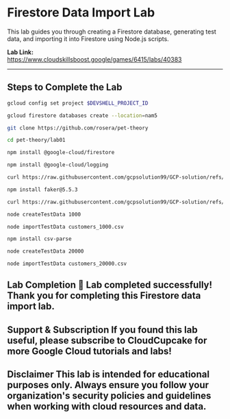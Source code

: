 # Firestore Data Import Lab

This lab guides you through creating a Firestore database, generating test data, and importing it into Firestore using Node.js scripts.

**Lab Link:**  
https://www.cloudskillsboost.google/games/6415/labs/40383

---

## Steps to Complete the Lab

```bash
gcloud config set project $DEVSHELL_PROJECT_ID

gcloud firestore databases create --location=nam5

git clone https://github.com/rosera/pet-theory

cd pet-theory/lab01

npm install @google-cloud/firestore

npm install @google-cloud/logging

curl https://raw.githubusercontent.com/gcpsolution99/GCP-solution/refs/heads/main/Importing%20Data%20to%20a%20Firestore%20Database/importTestData.js > importTestData.js

npm install faker@5.5.3

curl https://raw.githubusercontent.com/gcpsolution99/GCP-solution/refs/heads/main/Importing%20Data%20to%20a%20Firestore%20Database/createTestData.js > createTestData.js

node createTestData 1000

node importTestData customers_1000.csv

npm install csv-parse

node createTestData 20000

node importTestData customers_20000.csv
```

Lab Completion
🎉 Lab completed successfully!
Thank you for completing this Firestore data import lab.
---
Support & Subscription
If you found this lab useful, please subscribe to CloudCupcake for more Google Cloud tutorials and labs!
---
Disclaimer
This lab is intended for educational purposes only. Always ensure you follow your organization's security policies and guidelines when working with cloud resources and data.
---

